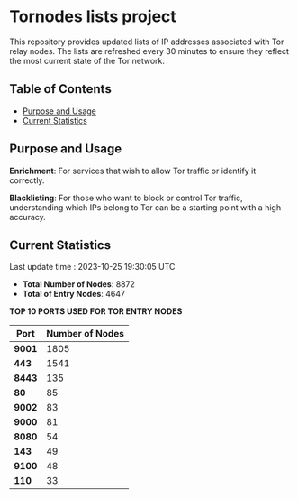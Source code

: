 # Tornodes lists project

This repository provides updated lists of IP addresses associated with Tor relay nodes. The lists are refreshed every 30 minutes to ensure they reflect the most current state of the Tor network.

## Table of Contents

- [Purpose and Usage](#purpose-and-usage)
- [Current Statistics](#current-statistics)


## Purpose and Usage

**Enrichment**: For services that wish to allow Tor traffic or identify it correctly.

**Blacklisting**: For those who want to block or control Tor traffic, understanding which IPs belong to Tor can be a starting point with a high accuracy.

## Current Statistics

Last update time : 2023-10-25 19:30:05 UTC

- **Total Number of Nodes**: 8872
- **Total of Entry Nodes**: 4647

**TOP 10 PORTS USED FOR TOR ENTRY NODES**

| **Port** | **Number of Nodes** |
|------|-----------------|
| **9001**   | 1805  |
| **443**   | 1541  |
| **8443**   | 135  |
| **80**   | 85  |
| **9002**   | 83  |
| **9000**   | 81  |
| **8080**   | 54  |
| **143**   | 49  |
| **9100**   | 48  |
| **110**   | 33  |

